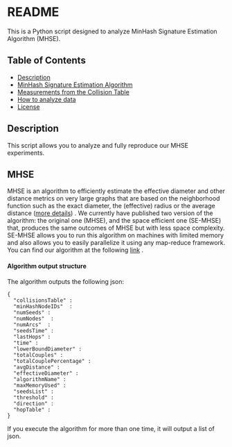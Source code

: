 # README

This is a Python script designed to analyze MinHash Signature Estimation Algorithm (MHSE).

## Table of Contents

- [Description](#Description)
- [MinHash Signature Estimation Algorithm](#MHSE)
- [Measurements from the Collision Table](#From-Collision-Table-to-Measurements)
- [How to analyze data](#Analysis)
- [License](#License)

## Description

This script allows you to analyze and fully reproduce our MHSE experiments.

## MHSE

MHSE is an algorithm to efficiently estimate the effective diameter and other distance metrics on very large graphs that are based on the neighborhood function such as the exact diameter, the (effective) radius or the average distance ([more details](https://www.semanticscholar.org/paper/Estimation-of-distance-based-metrics-for-very-large-Amati-Angelini/ca07e5fa517fc7567406ebc683dad35aa43758d4)) .
We currently have published two version of the algorithm: the original one (MHSE), and the space efficient one (SE-MHSE) that, produces the same outcomes of MHSE but with less space complexity.
SE-MHSE allows you to run this algorithm on machines with limited memory and also allows you to easily parallelize it using any map-reduce framework.
You can find our algorithm at the following [link](https://github.com/BigDataLaboratory/MHSE) . 

#### Algorithm output structure

The algorithm outputs the following json:
```text
{
  "collisionsTable" :
  "minHashNodeIDs"  :
  "numSeeds" :
  "numNodes"  :
  "numArcs"  :
  "seedsTime" :  
  "lastHops" :
  "time" :
  "lowerBoundDiameter" :  
  "totalCouples" :
  "totalCouplePercentage" : 
  "avgDistance" : 
  "effectiveDiameter" : 
  "algorithmName" : 
  "maxMemoryUsed" : 
  "seedsList" : 
  "threshold" : 
  "direction" : 
  "hopTable" : 
}
```
If you execute the algorithm for more than one time, it will output a list of json.